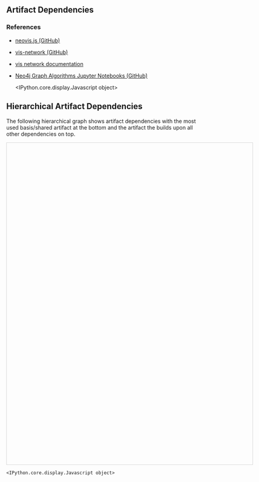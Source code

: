 ## Artifact Dependencies

### References

- [neovis.js (GitHub)](https://github.com/neo4j-contrib/neovis.js)
- [vis-network (GitHub)](https://github.com/visjs/vis-network)
- [vis network documentation](https://visjs.github.io/vis-network/docs/network)
- [Neo4j Graph Algorithms Jupyter Notebooks (GitHub)](https://github.com/neo4j-graph-analytics/graph-algorithms-notebooks)





    <IPython.core.display.Javascript object>



## Hierarchical Artifact Dependencies

The following hierarchical graph shows artifact dependencies with the most used basis/shared artifact at the bottom and the artifact the builds upon all other dependencies on top. 


<style type="text/css">
    #graph-visualization {
        width: 650px;
        height: 850px;
        border: 1px solid lightgray;
    }
</style>
<div id="graph-visualization"></div>




    <IPython.core.display.Javascript object>

